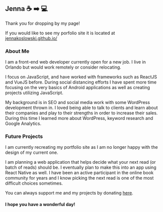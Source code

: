 ## Jenna :coffee: :arrow_right: :computer:
<!--
**JennaKoslowski/JennaKoslowski** is a ✨ _special_ ✨ repository because its `README.md` (this file) appears on your GitHub profile.
-->

Thank you for dropping by my page! 
 
If you would like to see my porfolio site it is located at [jennakoslowski.github.io/](https://jennakoslowski.github.io/)

### About Me

I am a front-end web developer currently open for a new job. I live in Orlando but would work remotely or consider relocating.

I focus on JavaScript, and have worked with frameworks such as ReactJS and VueJS before. During social distancing efforts 
I have spent more time focusing on the very basics of Android applications as well as creating projects utilizing JavaScript.

My background is in SEO and social media work with some WordPress development thrown in. I loved being able to talk to clients and learn about
their companies and play to their strengths in order to increase their sales. During this time I learned more about WordPress, keyword research and Google Analytics.

### Future Projects

I am currently recreating my portfolio site as I am no longer happy with the design of my current one.

I am planning a web application that helps decide what your next read (or batch of reads) should be. I eventually plan to make this into an app using React Native as well.
I have been an active participant in the online book community for years and I know picking the next read is one of the most difficult choices sometimes.

You can always support me and my projects by donating [here](https://ko-fi.com/jkimexploring).

#### I hope you have a wonderful day!
